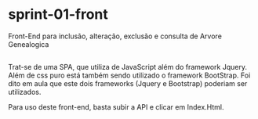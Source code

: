 # sprint-01-front
 Front-End para inclusão, alteração, exclusão e consulta de Arvore Genealogica

##
Trat-se de uma SPA, que utiliza de JavaScript além do framework Jquery.  Além de css puro está também
sendo utilizado o framework BootStrap. Foi dito em aula que este dois frameworks (Jquery e Bootstrap)
poderiam ser utilizados.

Para uso deste front-end, basta subir a API e clicar em Index.Html.

